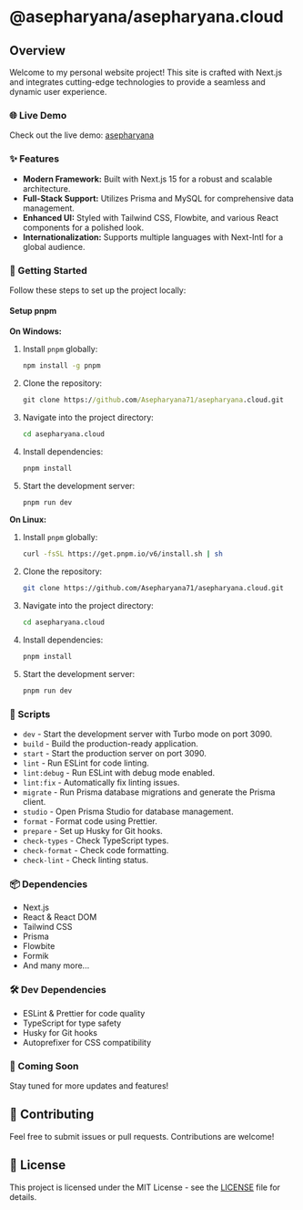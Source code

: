 # @asepharyana/asepharyana.cloud

## Overview

Welcome to my personal website project! This site is crafted with Next.js and integrates cutting-edge technologies to provide a seamless and dynamic user experience.

### 🌐 Live Demo

Check out the live demo: [asepharyana](https://asepharyana.cloud)

### ✨ Features

- **Modern Framework:** Built with Next.js 15 for a robust and scalable architecture.
- **Full-Stack Support:** Utilizes Prisma and MySQL for comprehensive data management.
- **Enhanced UI:** Styled with Tailwind CSS, Flowbite, and various React components for a polished look.
- **Internationalization:** Supports multiple languages with Next-Intl for a global audience.

### 🚀 Getting Started

Follow these steps to set up the project locally:

#### Setup pnpm

**On Windows:**

1. Install `pnpm` globally:

    ```cmd
    npm install -g pnpm
    ```

2. Clone the repository:

    ```cmd
    git clone https://github.com/Asepharyana71/asepharyana.cloud.git
    ```

3. Navigate into the project directory:

    ```cmd
    cd asepharyana.cloud
    ```

4. Install dependencies:

    ```cmd
    pnpm install
    ```

5. Start the development server:

    ```cmd
    pnpm run dev
    ```

**On Linux:**

1. Install `pnpm` globally:

    ```bash
    curl -fsSL https://get.pnpm.io/v6/install.sh | sh
    ```

2. Clone the repository:

    ```bash
    git clone https://github.com/Asepharyana71/asepharyana.cloud.git
    ```

3. Navigate into the project directory:

    ```bash
    cd asepharyana.cloud
    ```

4. Install dependencies:

    ```bash
    pnpm install
    ```

5. Start the development server:

    ```bash
    pnpm run dev
    ```

### 📜 Scripts

- `dev` - Start the development server with Turbo mode on port 3090.
- `build` - Build the production-ready application.
- `start` - Start the production server on port 3090.
- `lint` - Run ESLint for code linting.
- `lint:debug` - Run ESLint with debug mode enabled.
- `lint:fix` - Automatically fix linting issues.
- `migrate` - Run Prisma database migrations and generate the Prisma client.
- `studio` - Open Prisma Studio for database management.
- `format` - Format code using Prettier.
- `prepare` - Set up Husky for Git hooks.
- `check-types` - Check TypeScript types.
- `check-format` - Check code formatting.
- `check-lint` - Check linting status.

### 📦 Dependencies

- Next.js
- React & React DOM
- Tailwind CSS
- Prisma
- Flowbite
- Formik
- And many more...

### 🛠 Dev Dependencies

- ESLint & Prettier for code quality
- TypeScript for type safety
- Husky for Git hooks
- Autoprefixer for CSS compatibility

### 🔮 Coming Soon

Stay tuned for more updates and features!

## 🤝 Contributing

Feel free to submit issues or pull requests. Contributions are welcome!

## 📄 License

This project is licensed under the MIT License - see the [LICENSE](LICENSE) file for details.
